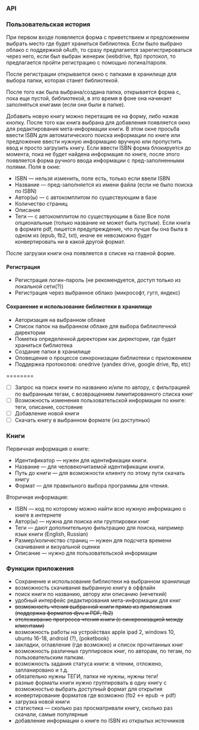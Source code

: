 ### API

### Пользовательская история

При первом входе появляется форма с приветствием и предложением выбрать место где будет храниться библиотека.
Если было выбрано облако с поддержкой oAuth, то сразу предлагается зарегистрироваться через него,
если был выбран женерик (webdrive, ftp) протокол, то предлагается пройти регистрацию с помощью логина/пароля.

После регистрации открывается окно с папками в хранилище для выбора папки, которая станет библиотекой.

После того как была выбрана/создана папка, открывается форма с, пока еще пустой, библиотекой, 
в это время в фоне она начинает заполняться книгами (если они были в папке).

Добавить новую книгу можно перетащив ее на форму, либо нажав кнопку.
После того как книга выбрана для добавления появляется окно для редактирования мета-информации книги.
В этом окне просьба ввести ISBN для автоматического поиска информации по книге 
или предложение ввести нужную информацию вручную или пропустить ввод и просто загрузить книгу.
Если ввести ISBN форма блокируется до момента, пока не будет найдена информация по книге,
после этого появляется форма ручного ввода информации с пред-заполненными полями.
Поля в окне:
* ISBN — нельзя изменить, поле есть, только если ввели ISBN
* Название — пред-заполняется из имени файла (если не было поиска по ISBN)
* Автор(ы) — с автокомплитом по существующим в базе
* Количество страниц
* Описание
* Теги — с автокомплитом по существующим в базе
Все поля опциональные (только название не может быть пустым).
Если книга в формате pdf, пишется предупреждение, что лучше бы она была в одном из (epub, fb2, txt), 
иначе ее невозможно будет конвертировать ни в какой другой формат.
  
После загрузки книги она появляется в списке на главной форме.


#### Регистрация

* Регистрация логин-пароль (не рекомендуется, доступ только из локальной сети(?))
* Регистрация через выбранное облако (микрософт, гугл, яндекс)

#### Сохранение и использование библиотеки в хранилище

* Авторизация на выбранном облаке
* Список папок на выбранном облаке для выбора библиотечной директории
* Пометка определенной директории как директории, где будет храниться библиотека
* Создание папки в хранилище
* Оповещение о процессе синхронизации библиотеки с приложением
* Поддержка протоколов: onedrive (yandex drive, google drive, ftp, etc)
  
========

- [ ] Запрос на поиск книги по названию и/или по автору, с фильтрацией по выбранным тегам, с возвращением лимитированного списка книг
- [ ] Возможность изменения пользовательской информации по книге: теги, описание, состояние
- [ ] Добавление новой книги
- [ ] Скачать книгу в выбранном формате (из доступных)

### Книги

Первичная информация о книге: 

* Идентификатор — нужен для идентификации книги.
* Название — для человекочитаемой идентификации книги.
* Путь до книги — для возможности клиенту по этому пути скачать книгу
* Формат — для правильного выбора программы для чтения.    

Вторичная информация:

* ISBN — код по которому можно найти всю нужную информацию о книге в интернете
* Автор(ы) — нужна для поиска или группировки книг
* Теги — дают дополнительную фильтрацию для поиска, например язык книги (English, Russian)
* Размер/количество страниц — нужен для подсчета времени скачивания и визуальной оценки
* Описание — нужно для пользовательской информации


### Функции приложения

* Сохранение и использование библиотеки на выбранном хранилище
* возможность скачивания выбранную книгу в оффлайн
* поиск книги по названию, автору или описанию (нечеткий)
* удобный интерфейс редактирования мета-информации для книг
* ~~возможность чтения выбранной книги прямо из приложения (поддержка форматов djvu и PDF, fb2)~~
* ~~отслеживание прогресса чтения книги (с синхронизацией между клиентами)~~
* возможность работы на устройствах apple ipad 2, windows 10, ubuntu 16-18, android (?), (poketbook)
* закладки, оглавление (где возможно) и список прочитанных книг
* возможность различных группировок книг, по авторам, по тегам, по пользовательским папкам.
* возможность задания статуса книги: в чтении, отложено, запланировано и т.д.
* обязательно нужны ТЕГИ, папки не нужны, нужны теги!
* разные форматы книги нужно группировать в одну книгу с возможностью выбрать доступный формат для открытия
* конвертирование форматов где возможно (fb2 <-> epub -> pdf)
* загрузка новой книги
* статистика — сколько раз просматривали книгу, сколько раз скачали, самые популярные
* добавление информации о книге по ISBN из открытых источников
